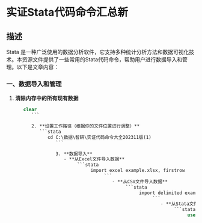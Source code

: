 # 实证Stata代码命令汇总新

## 描述

Stata 是一种广泛使用的数据分析软件，它支持多种统计分析方法和数据可视化技术。本资源文件提供了一些常用的Stata代码命令，帮助用户进行数据导入和管理。以下是文章内容：

### 一、数据导入和管理

1. **清除内存中的所有现有数据**
   ```stata
      clear
         ```

         2. **设置工作路径（根据你的文件位置进行调整）**
            ```stata
               cd C:\数据\智研\实证代码命令大全202311版(1)
                  ```

                  3. **数据导入**
                     - **从Excel文件导入数据**
                          ```stata
                               import excel example.xlsx, firstrow
                                    ```
                                       - **从CSV文件导入数据**
                                            ```stata
                                                 import delimited example.csv, delimiter(",")
                                                      ```
                                                         - **从Stata文件（.dta格式）导入数据**
                                                              ```stata
                                                                   use example.dta
                                                                        ```

                                                                        4. **检查导入的数据**
                                                                           ```stata
                                                                              describe
                                                                                 list in 1/5
                                                                                    ```

                                                                                    ## 使用说明

                                                                                    1. 根据你的实际文件路径调整工作路径。
                                                                                    2. 使用上述命令导入不同格式的数据文件。
                                                                                    3. 导入后可以使用`describe`和`list`命令检查数据的基本信息和前几行数据。

                                                                                    希望这些命令能帮助你更高效地进行数据分析和处理！

                                                                                    ## 下载链接
                                                                                    [实证Stata代码命令汇总新分享](https://pan.quark.cn/s/72dc1c1ac22b) 

                                                                                    (备用: [备用下载](https://pan.baidu.com/s/1l5S_Dj_1jmod5QyV8BxQ-A?pwd=1234))

                                                                                    ## 说明

                                                                                    该仓库仅用于学习交流，请勿用于商业用途。
